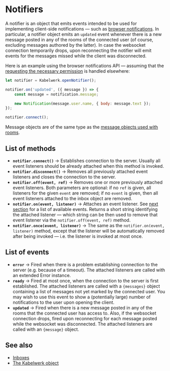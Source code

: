 # Notifiers

A notifier is an object that emits events intended to be used for implementing client-side notifications — such as [browser notifications](https://developer.mozilla.org/en-US/docs/Web/API/Notifications_API). In particular, a notifier object emits an `updated` event whenever there is a new message posted in any of the rooms of the connected user (of course, excluding messages authored by the latter). In case the websocket connection temporarily drops, upon reconnecting the notifier will emit events for the messages missed while the client was disconnected.

Here is an example using the browser notifications API — assuming that the [requesting the necessary permission](https://developer.mozilla.org/en-US/docs/Web/API/Notification/requestPermission) is handled elsewhere:

```js
let notifier = Kabelwerk.openNotifier();

notifier.on('updated', ({ message }) => {
    const message = notification.message;

    new Notification(message.user.name, { body: message.text });
});

notifier.connect();
```

Message objects are of the same type as the [message objects used with rooms](./messages.md).

## List of methods

-   **`notifier.connect()`** → Establishes connection to the server. Usually all event listeners should be already attached when this method is invoked.
-   **`notifier.disconnect()`** → Removes all previously attached event listeners and closes the connection to the server.
-   **`notifier.off(event, ref)`** → Removes one or more previously attached event listeners. Both parameters are optional: if no `ref` is given, all listeners for the given `event` are removed; if no `event` is given, then all event listeners attached to the inbox object are removed.
-   **`notifier.on(event, listener)`** → Attaches an event listener. See [next section](#list-of-events) for a list of available events. Returns a short string identifying the attached listener — which string can be then used to remove that event listener via the `notifier.off(event, ref)` method.
-   **`notifier.once(event, listener)`** → The same as the `notifier.on(event, listener)` method, except that the listener will be automatically removed after being invoked — i.e. the listener is invoked at most once.

## List of events

-   **`error`** → Fired when there is a problem establishing connection to the server (e.g. because of a timeout). The attached listeners are called with an extended Error instance.
-   **`ready`** → Fired at most once, when the connection to the server is first established. The attached listeners are called with a `{messages}` object containing a list of messages not yet marked by the connected user. You may wish to use this event to show a (potentially large) number of notifications to the user upon opening the client.
-   **`updated`** → Fired when there is a new message posted in any of the rooms that the connected user has access to. Also, if the websocket connection drops, fired upon reconnecting for each message posted while the websocket was disconnected. The attached listeners are called with an `{message}` object.

## See also

-   [Inboxes](./inboxes.md)
-   [The Kabelwerk object](./kabelwerk.md)

